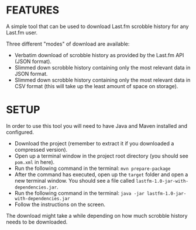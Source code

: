 # FEATURES

A simple tool that can be used to download Last.fm scrobble history for any Last.fm user.

Three different "modes" of download are available:
* Verbatim download of scrobble history as provided by the Last.fm API (JSON format).
* Slimmed down scrobble history containing only the most relevant data in JSON format.
* Slimmed down scrobble history containing only the most relevant data in CSV format (this will take up the least amount of space on storage).

# SETUP
In order to use this tool you will need to have Java and Maven installed and configured.
* Download the project (remember to extract it if you downloaded a compressed version).
* Open up a terminal window in the project root directory (you should see `pom.xml` in here).
* Run the following command in the terminal: `mvn prepare-package`
* After the command has executed, open up the `target` folder and open a new terminal window. You should see a file called `lastfm-1.0-jar-with-dependencies.jar`.
* Run the following command in the terminal: `java -jar lastfm-1.0-jar-with-dependencies.jar`
* Follow the instructions on the screen.

The download might take a while depending on how much scrobble history needs to be downloaded.
